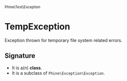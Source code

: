 <small>Phine\Test\Exception</small>

TempException
=============

Exception thrown for temporary file system related errors.

Signature
---------

- It is a(n) **class**.
- It is a subclass of `Phine\Exception\Exception`.
